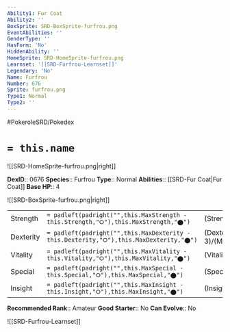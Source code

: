 ```yaml
---
Ability1: Fur Coat
Ability2: ''
BoxSprite: SRD-BoxSprite-furfrou.png
EventAbilities: ''
GenderType: ''
HasForm: 'No'
HiddenAbility: ''
HomeSprite: SRD-HomeSprite-furfrou.png
Learnset: '[[SRD-Furfrou-Learnset]]'
Legendary: 'No'
Name: Furfrou
Number: 676
Sprite: furfrou.png
Type1: Normal
Type2: ''
---
```


#PokeroleSRD/Pokedex

# `= this.name`

![[SRD-HomeSprite-furfrou.png|right]]

**DexID**:: 0676
**Species**:: Furfrou
**Type**:: Normal
**Abilities**:: [[SRD-Fur Coat|Fur Coat]]
**Base HP**:: 4

![[SRD-BoxSprite-furfrou.png|right]]

|           |                                                                                        |                                          |
| --------- | -------------------------------------------------------------------------------------- | ---------------------------------------- |
| Strength  | `= padleft(padright("",this.MaxStrength - this.Strength,"⭘"),this.MaxStrength,"⬤")`    | (Strength::2)/(MaxStrength::5)   |
| Dexterity | `= padleft(padright("",this.MaxDexterity - this.Dexterity,"⭘"),this.MaxDexterity,"⬤")` | (Dexterity:: 3)/(MaxDexterity::6) |
| Vitality  | `= padleft(padright("",this.MaxVitality - this.Vitality,"⭘"),this.MaxVitality,"⬤")`    | (Vitality::2)/(MaxVitality::4)   |
| Special   | `= padleft(padright("",this.MaxSpecial - this.Special,"⭘"),this.MaxSpecial,"⬤")`       | (Special::2)/(MaxSpecial::4)     |
| Insight   | `= padleft(padright("",this.MaxInsight - this.Insight,"⭘"),this.MaxInsight,"⬤")`       | (Insight::2)/(MaxInsight::5)     |

**Recommended Rank**:: Amateur
**Good Starter**:: No
**Can Evolve**:: No

![[SRD-Furfrou-Learnset]]